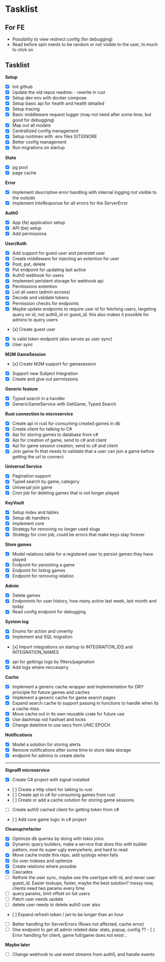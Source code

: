 # Tasklist

## For FE

- Possibility to view redirect config (for debugging)
- Read before spin needs to be random or not visible to the user, to much to click on

## Tasklist

**Setup**
- [x] Init github
- [x] Update the old repos readme: - rewrite in rust
- [x] Setup dev env with docker compose
- [x] Setup basic api for health and health detailed
- [x] Setup tracing
- [x] Basic middleware request logger (may not need after some time, but good for debugging)
- [x] Map out all models
- [x] Centrallized config management
- [x] Setup runtimes with .env files GITIGNORE
- [x] Better config management
- [x] Run migrations on startup

**State**
- [x] pg pool
- [x] page cache

**Error**
- [x] Implement descriptive error handling with internal logging not visible to the outside
- [x] Implement IntoResponse for all errors for the ServerError

**Auth0**
- [x] App (fe) application setup
- [x] API (be) setup
- [x] Add permissions

**User/Auth**
- [x] Add support for guest user and persistet user
- [x] Create middleware for injecting an extention for user
- [x] Post, put, delete
- [x] Put endpoint for updating last active
- [x] Auth0 webhook for users
- [x] Implement peristent storage for webhook api
- [x] Permissions extention
- [x] List all users (admin access)
- [x] Decode and validate tokens
- [x] Permission checks for endpoints
- [x] Maybe update endpoints to require user id for fetching users, targeting query on id, not auth0_id or guest_id. this also makes it possible for admins to query users 
- [x] Create guest user
- [x] Is valid token endpoint (also serves as user sync)
- [x] User sync

**M2M GameSession**
- [x] Create M2M support for gamesession
- [x] Support new Subject Integration
- [x] Create and give out permissions

**Generic feature**
- [x] Typed search in a handler
- [x] GenericGameService with GetGame, Typed Search

**Rust connection to microservice**
- [x] Create api in rust for consuming created games in db
- [x] Create client for talking to C#
- [x] Api for storing games to database from c#
- [x] Api for creation of game, send to c# and client
- [x] Api for game session creation, send to c# and client
- [x] Join game fn that needs to validate that a user can join a game before getting the url to connect

**Universal Service**
- [x] Pagination support
- [x] Typed search by game, category
- [x] Universal join game
- [x] Cron job for deleting games that is not longer played

**KeyVault**
- [x] Setup index and tables
- [x] Setup db handlers
- [x] Implement core
- [x] Strategy for removing no longer used slugs
- [x] Strategy for cron job, could be errors that make keys stay forever

**Store games**
- [x] Model relations table for a registered user to persist games they have played
- [x] Endpoint for persisting a game
- [x] Endpoint for listing games
- [x] Endpoint for removing relation

**Admin**
- [x] Delete games
- [x] Endponints for user history, how many active last week, last month and today
- [x] Read config endpoint for debugging 

**System log**
- [x] Enums for action and ceverity
- [x] Implement and SQL migration
- [x] Import integrations on startup to INTEGRAITON_IDS and INTEGRATION_NAMES
- [x] api for gettings logs by filters/pagination
- [x] Add logs where neccesarry

**Cache**
- [x] Implement a generic cache wrapper and implementation for DRY principle for future games and caches
- [x] Implement a generic cache for game search pages
- [x] Expand search cache to support passing in functions to handle when its a cache miss
- [x] Move cache out in its own reusable crate for future use
- [x] Use dashmap not hashset and locks
- [x] Change datetime to use secs from UNIC EPOCH

**Notifications**
- [x] Model a solution for storing alerts
- [x] Remove notifications after some time to store data storage
- [x] endpoint for admins to create alerts

---

**SignalR microservice**
- [x] Create C# project with signal installed
- [ ] Create a http client for talking to rust
- [ ] Create api in c# for consuming games from rust
- [ ] Create or add a cache solution for storing game sessions
- [ ] Create auth0 cached client for getting token from c#
- [ ] Add core game logic in c# project

**Cleanup/refactor**
- [x] Optimize db queries by doing with tokio joins
- [x] Dynamic query builders, make a service that does this with builder pattern, now its super ugly everywhere, and hard to read
- [x] Move cache inside this repo, add syslogs when fails
- [x] Go over indexes and optimize
- [x] Create relations where possible
- [x] Cascades
- [ ] Rethink the user sync, maybe use the usertype with id, and never user guest_id. Easier lookups, faster, maybe the best solution? messy now, clients need two params every time
- [ ] query params, limit offset on lsit users
- [ ] Patch user needs update
- [ ] delete user needs to delete auth0 user also

- [ ] Expand refresh token / jwt to be longer than an hour
- [ ] Better handling for ServerErrors (Rows not affected, cache error)
- [ ] One endpoint to get all admin related data: stats, popup, config ??
- [ ] Error handling for client, game full/game does not exist ..

**Maybe later**
- [ ] Change webhook to use event streams from auth0, and handle events